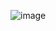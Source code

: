 ![image](https://github.com/heesoo-park/ForCodeKata/assets/80674868/b4790b0d-4510-4200-a8f2-06d93f300c46)

